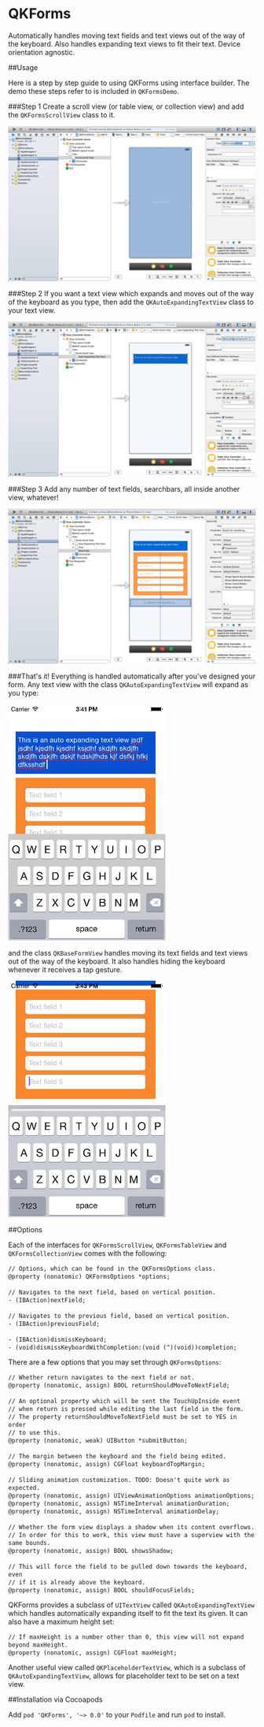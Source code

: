QKForms
=======

Automatically handles moving text fields and text views out of the way of the keyboard. Also handles expanding text views to fit their text. Device orientation agnostic.

##Usage

Here is a step by step guide to using QKForms using interface builder. The demo these steps refer to is included in `QKFormsDemo`.

###Step 1
Create a scroll view (or table view, or collection view) and add the `QKFormsScrollView` class to it.

![](https://raw.githubusercontent.com/QuantumKing/QKForms/master/QKFormsDemo/screenshots/step1.png)

###Step 2
If you want a text view which expands and moves out of the way of the keyboard as you type, then add the `QKAutoExpandingTextView` class to your text view.

![](https://raw.githubusercontent.com/QuantumKing/QKForms/master/QKFormsDemo/screenshots/step2.png)

###Step 3
Add any number of text fields, searchbars, all inside another view, whatever!

![](https://raw.githubusercontent.com/QuantumKing/QKForms/master/QKFormsDemo/screenshots/step3.png)

###That's it!
Everything is handled automatically after you've designed your form. Any text view with the class `QKAutoExpandingTextView` will expand as you type:

![](https://raw.githubusercontent.com/QuantumKing/QKForms/master/QKFormsDemo/screenshots/textview.png)

and the class `QKBaseFormView` handles moving its text fields and text views out of the way of the keyboard. It also handles hiding the keyboard whenever it receives a tap gesture.

![](https://raw.githubusercontent.com/QuantumKing/QKForms/master/QKFormsDemo/screenshots/field5.png)

##Options

Each of the interfaces for `QKFormsScrollView`, `QKFormsTableView` and `QKFormsCollectionView` comes with the following:

``` obj-c
// Options, which can be found in the QKFormsOptions class.
@property (nonatomic) QKFormsOptions *options;

// Navigates to the next field, based on vertical position.
- (IBAction)nextField;

// Navigates to the previous field, based on vertical position.
- (IBAction)previousField;

- (IBAction)dismissKeyboard;
- (void)dismissKeyboardWithCompletion:(void (^)(void))completion;
```

There are a few options that you may set through `QKFormsOptions`:

``` obj-c
// Whether return navigates to the next field or not.
@property (nonatomic, assign) BOOL returnShouldMoveToNextField;

// An optional property which will be sent the TouchUpInside event
// when return is pressed while editing the last field in the form.
// The property returnShouldMoveToNextField must be set to YES in order
// to use this.
@property (nonatomic, weak) UIButton *submitButton;

// The margin between the keyboard and the field being edited.
@property (nonatomic, assign) CGFloat keyboardTopMargin;

// Sliding animation customization. TODO: Doesn't quite work as expected.
@property (nonatomic, assign) UIViewAnimationOptions animationOptions;
@property (nonatomic, assign) NSTimeInterval animationDuration;
@property (nonatomic, assign) NSTimeInterval animationDelay;

// Whether the form view displays a shadow when its content overflows.
// In order for this to work, this view must have a superview with the same bounds.
@property (nonatomic, assign) BOOL showsShadow;

// This will force the field to be pulled down towards the keyboard, even
// if it is already above the keyboard.
@property (nonatomic, assign) BOOL shouldFocusFields;
```
QKForms provides a subclass of `UITextView` called `QKAutoExpandingTextView` which handles automatically expanding itself to fit the text its given. It can also have a maximum height set:

``` obj-c
// If maxHeight is a number other than 0, this view will not expand beyond maxHeight.
@property (nonatomic, assign) CGFloat maxHeight;
```
Another useful view called `QKPlaceholderTextView`, which is a subclass of `QKAutoExpandingTextView`, allows for placeholder text to be set on a text view.

##Installation via Cocoapods

Add `pod 'QKForms', '~> 0.0'` to your `Podfile` and run `pod` to install.
